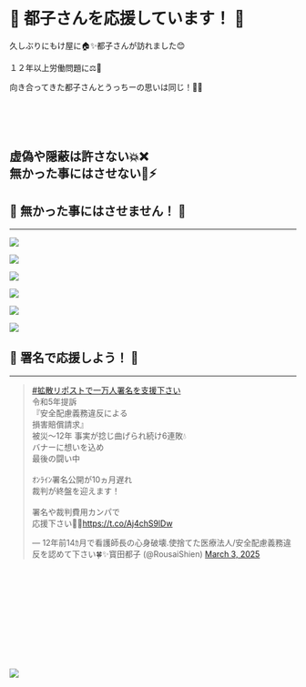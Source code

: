 <meta name="twitter:card" content="summary_large_image">
<meta name="twitter:title" content="都子さんを応援！ By もけ屋">
<meta name="twitter:description" content="📝 署名をお願いします 😊">
<meta name="twitter:image" content="https://minnanosaiban.github.io/mokeya/_static/miyako.png">
<meta property="og:title" content="都子さんを応援！ By もけ屋">
<meta property="og:description" content="📝 署名をお願いします 😊">
<meta property="og:image" content="https://minnanosaiban.github.io/mokeya/_static/miyako.png">
<meta property="og:url" content="https://minnanosaiban.github.io/jikoai_01/">

# 🌳 都子さんを応援しています！ 🌳

<p class="center">
久しぶりにもけ屋に🏠✨都子さんが訪れました😊
</p>
<p class="center">
１２年以上労働問題に⚖️💼
</p>
<p class="center">
向き合ってきた都子さんとうっちーの思いは同じ！🤝🔥
</p>
<p class="center" style="margin-top: 6rem; font-size: 1.5em;">
<b>虚偽や隠蔽は許さない💥❌ </b><br>
<b>無かった事にはさせない💪⚡</b>
</p>



## 🌳 無かった事にはさせません！ 🌳
---

<div class="base-img-2">

![](_static/miyako-san/miyako-01.jpg_medium)

![](_static/miyako-san/miyako-02.jpg_medium)

![](_static/miyako-san/miyako-03.jpg_medium)

![](_static/miyako-san/miyako-04.jpg_medium)

![](_static/miyako-san/miyako-05.jpg_medium)

![](_static/miyako-san/miyako-06.jpg_medium)

</div>

## 🌳 署名で応援しよう！ 🌳
---

<div class="base-main">

<blockquote class="twitter-tweet"><p lang="ja" dir="ltr"><a href="https://twitter.com/hashtag/%E6%8B%A1%E6%95%A3%E3%83%AA%E3%83%9D%E3%82%B9%E3%83%88%E3%81%A7%E4%B8%80%E4%B8%87%E4%BA%BA%E7%BD%B2%E5%90%8D%E3%82%92%E6%94%AF%E6%8F%B4%E4%B8%8B%E3%81%95%E3%81%84?src=hash&amp;ref_src=twsrc%5Etfw">#拡散リポストで一万人署名を支援下さい</a><br>令和5年提訴<br>『安全配慮義務違反による<br>損害賠償請求』<br>被災〜12年 事実が捻じ曲げられ続け6連敗💧<br>バナーに想いを込め<br>最後の闘い中<br><br>ｵﾝﾗｲﾝ署名公開が10ヵ月遅れ<br>裁判が終盤を迎えます！<br><br>署名や裁判費用カンパで<br>応援下さい🙇‍♀️<a href="https://t.co/Aj4chS9lDw">https://t.co/Aj4chS9lDw</a></p>&mdash; 12年前14ｶ月で看護師長の心身破壊.使捨てた医療法人/安全配慮義務違反を認めて下さい🍀✨寳田都子 (@RousaiShien) <a href="https://twitter.com/RousaiShien/status/1896487169218564289?ref_src=twsrc%5Etfw">March 3, 2025</a></blockquote> <script async src="https://platform.twitter.com/widgets.js" charset="utf-8"></script>

</div>


<div class="center" style="margin-top: 12rem;">

![](_static/miyako-san/miyako.png)

</div>

##